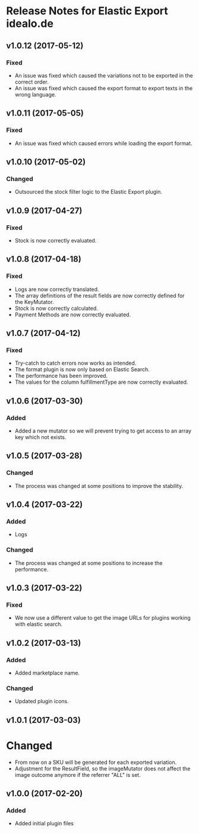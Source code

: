 # Release Notes for Elastic Export idealo.de

## v1.0.12 (2017-05-12)

### Fixed
- An issue was fixed which caused the variations not to be exported in the correct order.
- An issue was fixed which caused the export format to export texts in the wrong language.

## v1.0.11 (2017-05-05)

### Fixed
- An issue was fixed which caused errors while loading the export format.

## v1.0.10 (2017-05-02)

### Changed
- Outsourced the stock filter logic to the Elastic Export plugin.

## v1.0.9 (2017-04-27)

### Fixed
- Stock is now correctly evaluated.

## v1.0.8 (2017-04-18)

### Fixed
- Logs are now correctly translated.
- The array definitions of the result fields are now correctly defined for the KeyMutator.
- Stock is now correctly calculated.
- Payment Methods are now correctly evaluated.

## v1.0.7 (2017-04-12)

### Fixed
- Try-catch to catch errors now works as intended.
- The format plugin is now only based on Elastic Search.
- The performance has been improved.
- The values ​​for the column fulfillmentType are now correctly evaluated.

## v1.0.6 (2017-03-30)

### Added
- Added a new mutator so we will prevent trying to get access to an array key which not exists.

## v1.0.5 (2017-03-28)

### Changed
- The process was changed at some positions to improve the stability.

## v1.0.4 (2017-03-22)

### Added
- Logs

### Changed
- The process was changed at some positions to increase the performance.

## v1.0.3 (2017-03-22)

### Fixed
- We now use a different value to get the image URLs for plugins working with elastic search.

## v1.0.2 (2017-03-13)

### Added
- Added marketplace name.

### Changed
- Updated plugin icons.

## v1.0.1 (2017-03-03)

# Changed
- From now on a SKU will be generated for each exported variation.
- Adjustment for the ResultField, so the imageMutator does not affect the image outcome anymore if the referrer "ALL" is set.

## v1.0.0 (2017-02-20)
 
### Added
- Added initial plugin files

